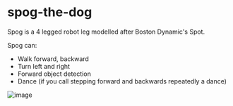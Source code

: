 # spog-the-dog

Spog is a 4 legged robot leg modelled after Boston Dynamic's Spot. 

Spog can:
- Walk forward, backward
- Turn left and right
- Forward object detection
- Dance (if you call stepping forward and backwards repeatedly a dance)

![image](https://user-images.githubusercontent.com/85257356/149889890-66306c46-0021-4277-b9e6-4d47cc9a69ca.png)
